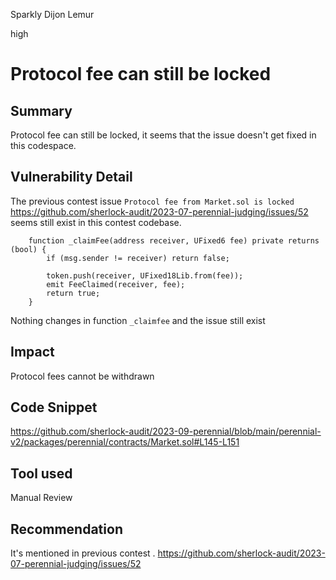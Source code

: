 Sparkly Dijon Lemur

high

# Protocol fee  can still be locked
## Summary
Protocol fee can still be locked, it seems that the issue doesn't get fixed in this codespace.
## Vulnerability Detail
The previous contest issue `Protocol fee from Market.sol is locked `  
https://github.com/sherlock-audit/2023-07-perennial-judging/issues/52 
seems still exist in this contest  codebase.

```solidity
    function _claimFee(address receiver, UFixed6 fee) private returns (bool) {
        if (msg.sender != receiver) return false;

        token.push(receiver, UFixed18Lib.from(fee));
        emit FeeClaimed(receiver, fee);
        return true;
    }
  ```
  
 Nothing changes in  function  `_claimfee` and the  issue still exist
  
 


## Impact
Protocol fees cannot be withdrawn
## Code Snippet
https://github.com/sherlock-audit/2023-09-perennial/blob/main/perennial-v2/packages/perennial/contracts/Market.sol#L145-L151

## Tool used

Manual Review

## Recommendation
It's  mentioned in  previous contest .
https://github.com/sherlock-audit/2023-07-perennial-judging/issues/52 